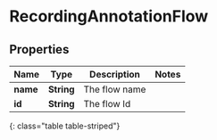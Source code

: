 # RecordingAnnotationFlow


## Properties

| Name | Type | Description | Notes |
| ------------ | ------------- | ------------- | ------------- |
| **name** | **String** | The flow name |  |
| **id** | **String** | The flow Id |  |
{: class="table table-striped"}



